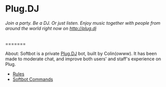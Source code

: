 Plug.DJ
=======
###### Join a party. Be a DJ. Or just listen. Enjoy music together with people from around the world right now on http://plug.dj
=======

About:
Softbot is a private [Plug.DJ](https://plug.dj/) bot, built by Colin(owww). It has been made to moderate chat, and improve both users' and staff's experience on Plug.

* [Rules](https://github.com/Colinowww/Plug/blob/master/Rules)
* [Softbot Commands](https://github.com/Colinowww/Plug/blob/master/Softbot%20Commands.md)
